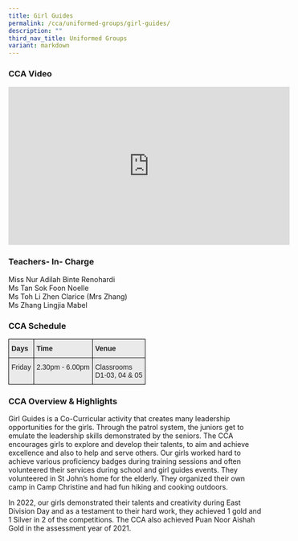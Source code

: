 ```yaml
---
title: Girl Guides
permalink: /cca/uniformed-groups/girl-guides/
description: ""
third_nav_title: Uniformed Groups
variant: markdown
---
```

### CCA Video

<div class="bp-youtube">

<iframe width="560" height="315" src="https://www.youtube.com/embed/K012Kt_i2AY" title="YouTube video player" frameborder="0" allow="accelerometer; autoplay; clipboard-write; encrypted-media; gyroscope; picture-in-picture" allowfullscreen=""></iframe>

</div>

### Teachers- In- Charge

Miss Nur Adilah Binte Renohardi <br>
Ms Tan Sok Foon Noelle <br>
Ms Toh Li Zhen Clarice (Mrs Zhang) <br>
Ms Zhang Lingjia Mabel


### CCA Schedule

<style type="text/css">
.tg  {border-collapse:collapse;border-spacing:0;}
.tg td{border-color:black;border-style:solid;border-width:1px;font-family:Arial, sans-serif;font-size:14px;
  overflow:hidden;padding:10px 5px;word-break:normal;}
.tg th{border-color:black;border-style:solid;border-width:1px;font-family:Arial, sans-serif;font-size:14px;
  font-weight:normal;overflow:hidden;padding:10px 5px;word-break:normal;}
.tg .tg-y7qa{background-color:#EAEAEA;color:#222;text-align:left;vertical-align:top}
.tg .tg-rj1p{background-color:#EAEAEA;color:#222;font-weight:bold;text-align:left;vertical-align:top}
</style>
<table class="tg">
<thead>
  <tr>
    <th class="tg-rj1p">Days</th>
    <th class="tg-rj1p">Time</th>
    <th class="tg-rj1p">Venue</th>
  </tr>
</thead>
<tbody>
  <tr>
    <td class="tg-y7qa">Friday</td>
    <td class="tg-y7qa">2.30pm - 6.00pm</td>
    <td class="tg-y7qa">Classrooms<br>D1-03, 04 &amp; 05</td>
  </tr>
</tbody>
</table>

### CCA Overview &amp; Highlights

Girl Guides is a Co-Curricular activity that creates many leadership opportunities for the girls. Through the patrol system, the juniors get to emulate the leadership skills demonstrated by the seniors. The CCA encourages girls to explore and develop their talents, to aim and achieve excellence and also to help and serve others.&nbsp;Our girls worked hard to achieve various proficiency badges during training sessions and often volunteered their services during school and girl guides events. They volunteered in St John’s home for the elderly. They organized their own camp in Camp Christine and had fun hiking and cooking outdoors.

In 2022, our girls demonstrated their talents and creativity during East Division Day and as a testament to their hard work, they achieved 1 gold and 1 Silver in 2 of the competitions. The CCA also achieved Puan Noor Aishah Gold in the assessment year of 2021.